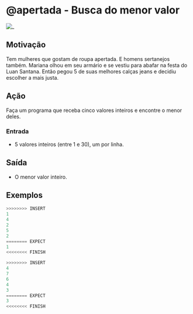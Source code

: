# @apertada - Busca do menor valor

![_](https://raw.githubusercontent.com/qxcodefup/arcade/master/base/apertada/cover.jpg)

## Motivação

Tem mulheres que gostam de roupa apertada. E homens sertanejos também. Mariana olhou em seu armário e se vestiu para abafar na festa do Luan Santana. Então pegou 5 de suas melhores calças jeans e decidiu escolher a mais justa.  

## Ação

Faça um programa que receba cinco valores inteiros e encontre o menor deles.  

### Entrada

* 5 valores inteiros (entre 1 e 30), um por linha.

## Saída

* O menor valor inteiro.  

## Exemplos

``` py
>>>>>>>> INSERT
1
4
2
5
2
======== EXPECT
1
<<<<<<<< FINISH
```

```py
>>>>>>>> INSERT
4
7
6
4
3
======== EXPECT
3
<<<<<<<< FINISH
```
